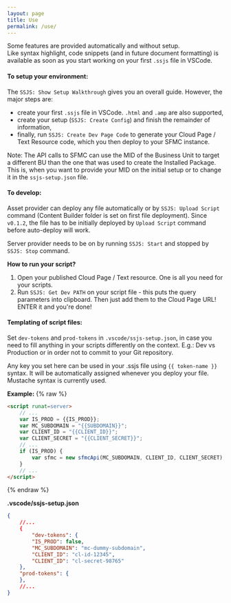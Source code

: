 ```yaml
---
layout: page
title: Use
permalink: /use/
---
```


Some features are provided automatically and without setup.  
Like syntax highlight, code snippets (and in future document formatting) is available as soon as you start working on your first `.ssjs` file in VSCode.

#### To setup your environment:

The `SSJS: Show Setup Walkthrough` gives you an overall guide. However, the major steps are:

- create your first `.ssjs` file in VSCode. `.html` and `.amp` are also supported,
- create your setup (`SSJS: Create Config`) and finish the remainder of information,
- finally, run `SSJS: Create Dev Page Code` to generate your Cloud Page / Text Resource code, which you then deploy to your SFMC instance.

Note: The API calls to SFMC can use the MID of the Business Unit to target a different BU than the one that was used to create the Installed Package.
This is, when you want to provide your MID on the initial setup or to change it in the `ssjs-setup.json` file.

#### To develop:

Asset provider can deploy any file automatically or by `SSJS: Upload Script` command (Content Builder folder is set on first file deployment).
Since `v0.1.2`, the file has to be initially deployed by `Upload Script` command before auto-deploy will work.

Server provider needs to be on by running `SSJS: Start` and stopped by `SSJS: Stop` command.

**How to run your script?**

1) Open your published Cloud Page / Text resource. One is all you need  for your scripts.
2) Run `SSJS: Get Dev PATH` on your script file - this puts the query parameters into clipboard. Then just add them to the Cloud Page URL! ENTER it and you're done!

#### Templating of script files:

Set `dev-tokens` and `prod-tokens` in `.vscode/ssjs-setup.json`, in case you need to fill anything in your scripts differently on the context. E.g.: Dev vs Production or in order not to commit to your Git repository.

Any key you set here can be used in your .ssjs file using `{{ token-name }}` syntax. It will be automatically assigned whenever you deploy your file.
Mustache syntax is currently used.

**Example:**
{% raw %}
```html
<script runat=server>
	// ...
	var IS_PROD = {{IS_PROD}};
	var MC_SUBDOMAIN = "{{SUBDOMAIN}}";
	var CLIENT_ID = "{{CLIENT_ID}}";
	var CLIENT_SECRET = "{{CLIENT_SECRET}}";
	// ...
	if (IS_PROD) {
		var sfmc = new sfmcApi(MC_SUBDOMAIN, CLIENT_ID, CLIENT_SECRET);
	}
	// ...
</script>
```
{% endraw %}

**.vscode/ssjs-setup.json**

```json
{
	//...
	{
		"dev-tokens": {
		"IS_PROD": false,
		"MC_SUBDOMAIN": "mc-dummy-subdomain",
		"CLIENT_ID": "cl-id-12345",
		"CLIENT_ID": "cl-secret-98765"
	},
	"prod-tokens": {
	},
	//...
}
```